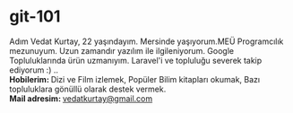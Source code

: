 # git-101
Adım Vedat Kurtay, 22 yaşındayım. Mersinde yaşıyorum.MEÜ Programcılık mezunuyum. Uzun zamandır yazılım ile ilgileniyorum. Google Topluluklarında ürün uzmanıyım. Laravel'i ve topluluğu severek takip ediyorum :) ..<br> 
<b> Hobilerim: </b> Dizi ve Film izlemek, Popüler Bilim kitapları okumak, Bazı topluluklara gönüllü olarak destek vermek. <br>
<b> Mail adresim: </b> vedatkurtay@gmail.com
